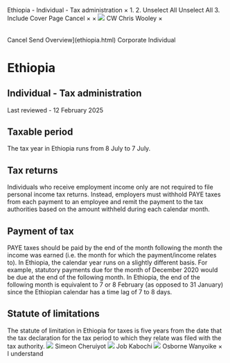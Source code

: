 Ethiopia - Individual - Tax administration
×
1.
2.
Unselect All
Unselect All
3.
Include Cover Page
Cancel
×
×
![](-/media/world-wide-tax-summaries/attachments/global---chris-wooley.ashx%3Frev=ac5e5f3223b34096b1afc2a6009c7320&revision=ac5e5f32-23b3-4096-b1af-c2a6009c7320&hash=859B7ADC84DC2CBEC9760E9E6EE7DE6D0A8BFCDF)
CW
Chris Wooley
×
######
Cancel
Send
Overview](ethiopia.html)
Corporate
Individual
# Ethiopia
## Individual - Tax administration
Last reviewed - 12 February 2025
## Taxable period
The tax year in Ethiopia runs from 8 July to 7 July.
## Tax returns
Individuals who receive employment income only are not required to file personal income tax returns. Instead, employers must withhold PAYE taxes from each payment to an employee and remit the payment to the tax authorities based on the amount withheld during each calendar month.
## Payment of tax
PAYE taxes should be paid by the end of the month following the month the income was earned (i.e. the month for which the payment/income relates to).
In Ethiopia, the calendar year runs on a slightly different basis. For example, statutory payments due for the month of December 2020 would be due at the end of the following month. In Ethiopia, the end of the following month is equivalent to 7 or 8 February (as opposed to 31 January) since the Ethiopian calendar has a time lag of 7 to 8 days.
## Statute of limitations
The statute of limitation in Ethiopia for taxes is five years from the date that the tax declaration for the tax period to which they relate was filed with the tax authority.
![](-/media/world-wide-tax-summaries/ethiopiasimeon-cheruiyotethiopia--simeon-cheruiyotpng20221221171213647.ashx%3Frev=10a59f7983b74e50bcf3bcdf919a447d&revision=10a59f79-83b7-4e50-bcf3-bcdf919a447d&hash=B44346B5D4B3894F93F19513930965A58A4770C8)
Simeon Cheruiyot
![](-/media/world-wide-tax-summaries/ethiopiajob-maina-kabochiethiopia--job-kabochipng20221221171325736.ashx%3Frev=53b277ebf3a74acbb3195574d8959fbe&revision=53b277eb-f3a7-4acb-b319-5574d8959fbe&hash=937CC36C03934AF94BD953DDFE311F5BE189C9E5)
Job Kabochi
![](-/media/world-wide-tax-summaries/ethiopiaosborne-wanyoikeethiopia--osborne-wanyoikejpg20230127153224496.ashx%3Frev=f3d7155028224fa38366739a6f30aeb5&revision=f3d71550-2822-4fa3-8366-739a6f30aeb5&hash=809F585E57092A9E0C14B5C9BB1A6C0E3B8D7472)
Osborne Wanyoike
×
I understand